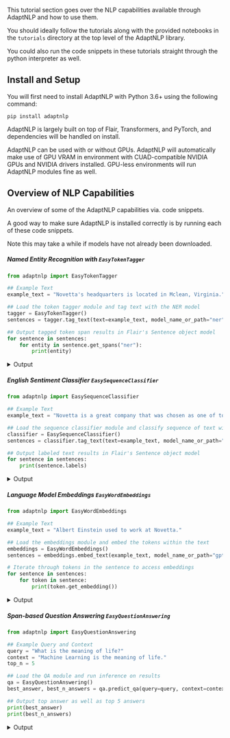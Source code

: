 This tutorial section goes over the NLP capabilities available through AdaptNLP and how to use them.

You should ideally follow the tutorials along with the provided notebooks in the `tutorials` directory at the top
level of the AdaptNLP library.

You could also run the code snippets in these tutorials straight through the python interpreter as well.

## Install and Setup

You will first need to install AdaptNLP with Python 3.6+ using the following command:

```
pip install adaptnlp
```

AdaptNLP is largely built on top of Flair, Transformers, and PyTorch, and dependencies will be handled on install.

AdaptNLP can be used with or without GPUs.  AdaptNLP will automatically make use of GPU VRAM in environment with
CUAD-compatible NVIDIA GPUs and NVIDIA drivers installed.  GPU-less environments will run AdaptNLP modules fine as well.


## Overview of NLP Capabilities

An overview of some of the AdaptNLP capabilities via. code snippets.

A good way to make sure AdaptNLP is installed correctly is by running each of these code snippets.

Note this may take a while if models have not already been downloaded.

##### Named Entity Recognition with `EasyTokenTagger`

```python
from adaptnlp import EasyTokenTagger

## Example Text
example_text = "Novetta's headquarters is located in Mclean, Virginia."

## Load the token tagger module and tag text with the NER model 
tagger = EasyTokenTagger()
sentences = tagger.tag_text(text=example_text, model_name_or_path="ner")

## Output tagged token span results in Flair's Sentence object model
for sentence in sentences:
    for entity in sentence.get_spans("ner"):
        print(entity)

```
<details class = "summary">
 <summary>Output</summary>
```python
Span [1]: "Novetta"   [− Labels: ORG (0.9925)]
Span [7]: "Mclean"    [− Labels: LOC (0.9993)]
Span [9]: "Virginia"  [− Labels: LOC (1.0)]
```
</details>

##### English Sentiment Classifier `EasySequenceClassifier`

```python
from adaptnlp import EasySequenceClassifier 

## Example Text
example_text = "Novetta is a great company that was chosen as one of top 50 great places to work!"

## Load the sequence classifier module and classify sequence of text with the english sentiment model 
classifier = EasySequenceClassifier()
sentences = classifier.tag_text(text=example_text, model_name_or_path="en-sentiment")

## Output labeled text results in Flair's Sentence object model
for sentence in sentences:
    print(sentence.labels)

```
<details class = "summary">
<summary>Output</summary>
```python
[POSITIVE (0.9977)]
```
</details>


##### Language Model Embeddings `EasyWordEmbeddings`
```python
from adaptnlp import EasyWordEmbeddings

## Example Text
example_text = "Albert Einstein used to work at Novetta."

## Load the embeddings module and embed the tokens within the text
embeddings = EasyWordEmbeddings()
sentences = embeddings.embed_text(example_text, model_name_or_path="gpt2")

# Iterate through tokens in the sentence to access embeddings
for sentence in sentences:
    for token in sentence:
        print(token.get_embedding())
```
<details class = "summary">
<summary>Output</summary>
```python
tensor([-1.8757,  0.6195, -1.3108,  ..., -1.3787, -0.6885,  1.6934])
tensor([-0.0617, -2.3885,  2.2028,  ...,  0.2774,  0.8424, -1.5328])
tensor([-0.0480, -0.7461, -0.5282,  ...,  0.1554,  0.2542,  0.8199])
tensor([ 1.0621, -0.3834,  1.5259,  ..., -0.0937, -0.0337,  1.0316])
tensor([-0.0027, -1.6549, -1.6274,  ...,  0.3001,  0.0146, -0.1931])
tensor([ 0.6624, -0.9889,  0.6716,  ..., -0.4907,  0.5692,  0.9456])
tensor([ 0.5633,  0.4789, -0.2232,  ..., -0.1454,  0.2486,  0.5163])
```
</details>



##### Span-based Question Answering `EasyQuestionAnswering`

```python
from adaptnlp import EasyQuestionAnswering 

## Example Query and Context 
query = "What is the meaning of life?"
context = "Machine Learning is the meaning of life."
top_n = 5

## Load the QA module and run inference on results 
qa = EasyQuestionAnswering()
best_answer, best_n_answers = qa.predict_qa(query=query, context=context, n_best_size=top_n)

## Output top answer as well as top 5 answers
print(best_answer)
print(best_n_answers)
```
<details class = "summary">
<summary>Output</summary>
```python
[OrderedDict([('text', 'Machine Learning'), ('probability', 0.9924118248851219), ('start_logit', 8.646799087524414), ('end_logit', 8.419432640075684), ('start_index', 0), ('end_index', 1)]), OrderedDict([('text', 'Learning'), ('probability', 0.004796293656050888), ('start_logit', 3.314504384994507), ('end_logit', 8.419432640075684), ('start_index', 1), ('end_index', 1)]), OrderedDict([('text', 'Machine Learning is the meaning of life.'), ('probability', 0.0018383556202966893), ('start_logit', 8.646799087524414), ('end_logit', 2.1281659603118896), ('start_index', 0), ('end_index', 6)]), OrderedDict([('text', 'Machine'), ('probability', 0.0009446411263795704), ('start_logit', 8.646799087524414), ('end_logit', 1.4623442888259888), ('start_index', 0), ('end_index', 0)]), OrderedDict([('text', 'Learning is the meaning of life.'), ('probability', 8.884712150840367e-06), ('start_logit', 3.314504384994507), ('end_logit', 2.1281659603118896), ('start_index', 1), ('end_index', 6)])]
```
</detais>

<!-- 
##### Sequence Classification Training `SequenceClassifier`
```python
from adaptnlp import EasyDocumentEmbeddings, SequenceClassifierTrainer 

# Specify corpus data directory and model output directory
corpus = "Path/to/data/directory" 
OUTPUT_DIR = "Path/to/output/directory" 

# Instantiate AdaptNLP easy document embeddings module, which can take in a variable number of embeddings to make `Stacked Embeddings`.  
# You may also use custom Transformers LM models by specifying the path the the language model
doc_embeddings = EasyDocumentEmbeddings(model_name_or_path="bert-base-cased", methods = ["rnn"])

# Instantiate Sequence Classifier Trainer by loading in the data, data column map, and embeddings as an encoder
sc_trainer = SequenceClassifierTrainer(corpus=corpus, encoder=doc_embeddings, column_name_map={0: "text", 1:"label"})

# Find Learning Rate
learning_rate = sc_trainer.find_learning_rate(output_dir-OUTPUT_DIR)

# Train Using Flair's Sequence Classification Head
sc_trainer.train(output_dir=OUTPUT_DIR, learning_rate=learning_rate, max_epochs=150)


# Predict text labels with the trained model using `EasySequenceClassifier`
from adaptnlp import EasySequenceClassifier
example_text = '''Where was the Queen's wedding held? '''
classifier = EasySequenceClassifier()
sentences = classifier.tag_text(example_text, model_name_or_path=OUTPUT_DIR / "final-model.pt")
print("Label output:\n")
for sentence in sentences:
    print(sentence.labels)
```

##### Transformers Language Model Fine Tuning `LMFineTuner`

```python
from adaptnlp import LMFineTuner

# Specify Text Data File Paths
train_data_file = "Path/to/train.csv"
eval_data_file = "Path/to/test.csv"

# Instantiate Finetuner with Desired Language Model
finetuner = LMFineTuner(train_data_file=train_data_file, eval_data_file=eval_data_file, model_type="bert", model_name_or_path="bert-base-cased")
finetuner.freeze()

# Find Optimal Learning Rate
learning_rate = finetuner.find_learning_rate(base_path="Path/to/base/directory")
finetuner.freeze()

# Train and Save Fine Tuned Language Models
finetuner.train_one_cycle(output_dir="Path/to/output/directory", learning_rate=learning_rate) -->